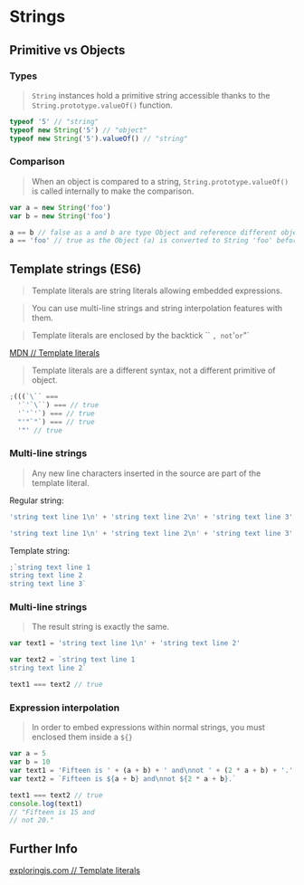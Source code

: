 # Strings

<!--section-->

## Primitive vs Objects

<!--slide-->

### Types

> `String` instances hold a primitive string accessible thanks to the `String.prototype.valueOf()` function.

```js
typeof '5' // "string"
typeof new String('5') // "object"
typeof new String('5').valueOf() // "string"
```

<!--slide-->

### Comparison

> When an object is compared to a string, `String.prototype.valueOf()` is called internally to make the comparison.

```js
var a = new String('foo')
var b = new String('foo')

a == b // false as a and b are type Object and reference different objects
a == 'foo' // true as the Object (a) is converted to String 'foo' before comparison
```

<!--section-->

## Template strings (ES6)

> Template literals are string literals allowing embedded expressions.

> You can use multi-line strings and string interpolation features with them.

> Template literals are enclosed by the backtick `` `, not`'`or`"`

[MDN // Template literals](https://developer.mozilla.org/en-US/docs/Web/JavaScript/Reference/Template_literals)

<!--slide-->

> Template literals are a different syntax, not a different primitive of object.

```js
;(((`\`` ===
  '`'`\``) === // true
  '`'`'`) === // true
  "'"`"`) === // true
  '"' // true
```

<!--slide-->

### Multi-line strings

> Any new line characters inserted in the source are part of the template literal.

Regular string:

```js
'string text line 1\n' + 'string text line 2\n' + 'string text line 3'

'string text line 1\n' + 'string text line 2\n' + 'string text line 3'
```

Template string:

```js
;`string text line 1
string text line 2
string text line 3`
```

<!--slide-->

### Multi-line strings

> The result string is exactly the same.

```js
var text1 = 'string text line 1\n' + 'string text line 2'

var text2 = `string text line 1
string text line 2`

text1 === text2 // true
```

<!--slide-->

### Expression interpolation

> In order to embed expressions within normal strings, you must enclosed them inside a `${}`

```js
var a = 5
var b = 10
var text1 = 'Fifteen is ' + (a + b) + ' and\nnot ' + (2 * a + b) + '.'
var text2 = `Fifteen is ${a + b} and\nnot ${2 * a + b}.`

text1 === text2 // true
console.log(text1)
// "Fifteen is 15 and
// not 20."
```

<!--section-->

## Further Info

[exploringjs.com // Template literals](http://exploringjs.com/es6/ch_template-literals.html)
